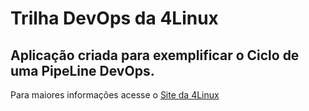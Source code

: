# Trilha DevOps da 4Linux

## Aplicação criada para exemplificar o Ciclo de uma PipeLine DevOps.


Para maiores informações acesse o [Site da 4Linux](https://www.4linux.com.br/cursos/devops)
